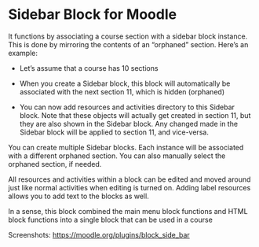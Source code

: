 # Sidebar Block for Moodle
It functions by associating a course section with a sidebar block instance. This is done by mirroring the contents of an “orphaned” section. Here’s an example:

- Let’s assume that a course has 10 sections

- When you create a Sidebar block, this block will automatically be associated with the next section 11, which is hidden (orphaned)

- You can now add resources and activities directory to this Sidebar block. Note that these objects will actually get created in section 11, but they are also shown in the Sidebar block. Any changed made in the Sidebar block will be applied to section 11, and vice-versa. 

You can create multiple Sidebar blocks. Each instance will be associated with a different orphaned section. You can also manually select the orphaned section, if needed.

All resources and activities within a block can be edited and moved around just like normal activities when editing is turned on. Adding label resources allows you to add text to the blocks as well.

In a sense, this block combined the main menu block functions and HTML block functions into a single block that can be used in a course

Screenshots: https://moodle.org/plugins/block_side_bar 
